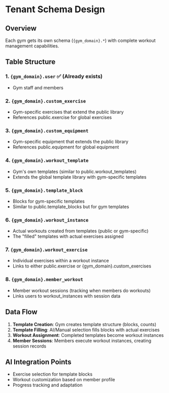 # Tenant Schema Design

## Overview
Each gym gets its own schema (`{gym_domain}.*`) with complete workout management capabilities.

## Table Structure

### 1. `{gym_domain}.user` ✅ (Already exists)
- Gym staff and members

### 2. `{gym_domain}.custom_exercise`
- Gym-specific exercises that extend the public library
- References public.exercise for global exercises

### 3. `{gym_domain}.custom_equipment` 
- Gym-specific equipment that extends the public library
- References public.equipment for global equipment

### 4. `{gym_domain}.workout_template`
- Gym's own templates (similar to public.workout_templates)
- Extends the global template library with gym-specific templates

### 5. `{gym_domain}.template_block`
- Blocks for gym-specific templates
- Similar to public.template_blocks but for gym templates

### 6. `{gym_domain}.workout_instance`
- Actual workouts created from templates (public or gym-specific)
- The "filled" templates with actual exercises assigned

### 7. `{gym_domain}.workout_exercise`
- Individual exercises within a workout instance
- Links to either public.exercise or {gym_domain}.custom_exercises

### 8. `{gym_domain}.member_workout`
- Member workout sessions (tracking when members do workouts)
- Links users to workout_instances with session data

## Data Flow
1. **Template Creation**: Gym creates template structure (blocks, counts)
2. **Template Filling**: AI/Manual selection fills blocks with actual exercises  
3. **Workout Assignment**: Completed templates become workout instances
4. **Member Sessions**: Members execute workout instances, creating session records

## AI Integration Points
- Exercise selection for template blocks
- Workout customization based on member profile
- Progress tracking and adaptation
